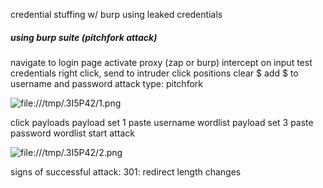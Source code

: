 credential stuffing w/ burp using leaked credentials

<h5>using burp suite (pitchfork attack)</h5>

navigate to login page
activate proxy (zap or burp)
intercept on
input test credentials
right click, send to intruder
click positions
clear $
add $ to username and password
attack type: pitchfork

![file:///tmp/.3I5P42/1.png](file:///tmp/.3I5P42/1.png)

click payloads
payload set 1
paste username wordlist
payload set 3
paste password wordlist
start attack

![file:///tmp/.3I5P42/2.png](file:///tmp/.3I5P42/2.png)

signs of successful attack:
301: redirect
length changes